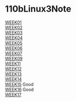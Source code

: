 # 110bLinux3Note

[WEEK01]()  
[WEEK02]()  
[WEEK03]()  
[WEEK04]()  
[WEEK05]()  
[WEEK06]()  
[WEEK07]()  
[WEEK09]()  
[WEEK11]()  
[WEEK12]()  
[WEEK13]()  
[WEEK14]()  
[WEEK15]()  Good  
[WEEK16]()  Good  
[WEEK17]()  
